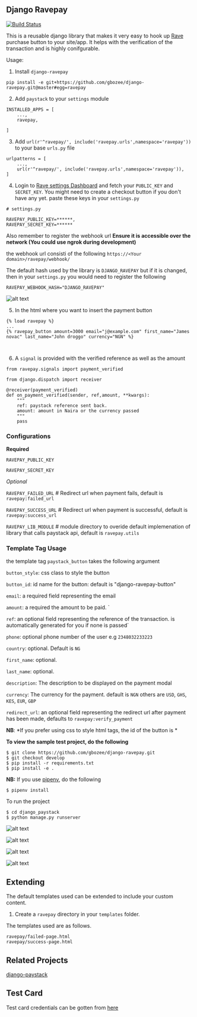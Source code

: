 ## Django Ravepay

[![Build Status](https://travis-ci.org/gbozee/django-ravepay.svg?branch=master
)](https://travis-ci.org/gbozee/django-ravepay.svg?branch=master
)


This is a reusable django library that makes it very easy to hook up [Rave](https://ravepay.co) purchase button to your site/app. It helps with the verification of the transaction and is highly conifgurable.

Usage:

1. Install `django-ravepay`
```
pip install -e git+https://github.com/gbozee/django-ravepay.git@master#egg=ravepay
```

2. Add `paystack` to your `settings` module
```
INSTALLED_APPS = [
    ...,
    ravepay,

]
```

3. Add `url(r'^ravepay/', include('ravepay.urls',namespace='ravepay'))` to your base `urls.py` file
```
urlpatterns = [
    ...,
    url(r'^ravepay/', include('ravepay.urls',namespace='ravepay')),
]
```

4. Login to [Rave settings Dashboard](http://rave.frontendpwc.com/dashboard/addons/pay-button-x/) and fetch your `PUBLIC_KEY` and `SECRET_KEY`. You might need to create a checkout button if you don't have any yet. paste these keys in your `settings.py`

```
# settings.py

RAVEPAY_PUBLIC_KEY=******,
RAVEPAY_SECRET_KEY=******
```

Also remember to register the webhook url **Ensure it is accessible over the network (You could use ngrok during development)**

the webhook url consisti of the following `https://<Your domain>/ravepay/webhook/`

The default hash used by the library is `DJANGO_RAVEPAY` but if it is changed, then in your `settings.py` you would need to register the following
```
RAVEPAY_WEBHOOK_HASH="DJANGO_RAVEPAY"
```

![alt text](./docs/key.png)

5. In the html where you want to insert the payment button

```
{% load ravepay %}
...
{% ravepay_button amount=3000 email="j@example.com" first_name="James novac" last_name="John droggo" currency="NGN" %}



```

6. A `signal` is provided with the verified  reference as well as the amount

```
from ravepay.signals import payment_verified

from django.dispatch import receiver

@receiver(payment_verified)
def on_payment_verified(sender, ref,amount, **kwargs):
    """
    ref: paystack reference sent back.
    amount: amount in Naira or the currency passed
    """
    pass
```

### Configurations

**Required**

`RAVEPAY_PUBLIC_KEY`

`RAVEPAY_SECRET_KEY`

_Optional_

`RAVEPAY_FAILED_URL` # Redirect url when payment fails, default is `ravepay:failed_url`

`RAVEPAY_SUCCESS_URL` # Redirect url when payment is successful, default is `ravepay:success_url`

`RAVEPAY_LIB_MODULE` # module directory to overide default implemenation of library that calls paystack api, default is `ravepay.utils`


### Template Tag Usage

the template tag `paystack_button` takes the following argument

`button_style`: css class to style the button

`button_id`: id name for the button: default is "django-ravepay-button"

`email`: a required field representing the email

`amount`: a required the amount to be paid. `

`ref`: an optional field representing the reference of the transaction. is automatically generated for you if none is passed`

`phone`: optional phone number of the user e.g `2348032233223`

`country`: optional. Default is `NG`

`first_name`: optional. 

`last_name`: optional.

`description`: The description to be displayed on the payment modal

`currency`: The currency for the payment. default is `NGN` others are `USD`, `GHS`, `KES`, `EUR`, `GBP`

`redirect_url`: an optional field representing the redirect url after payment has been made, defaults to `ravepay:verify_payment`

**NB**: *If you prefer using css to style html tags, the id of the button is *


**To view the sample test project, do the following**
```
$ git clone https://github.com/gbozee/django-ravepay.git
$ git checkout develop
$ pip install -r requirements.txt
$ pip install -e .

```

**NB:** If you use [pipenv](https://github.com/kennethreitz/pipenv), do the following
```
$ pipenv install

```

To run the project
```
$ cd django_paystack
$ python manage.py runserver

```

![alt text](./docs/home_page.PNG)


![alt text](./docs/card-pin.PNG)


![alt text](./docs/otp.PNG)

![alt text](./docs/success.PNG)

## Extending
The default templates used can be extended to include your custom content.

1. Create a `ravepay` directory in your `templates` folder.

The templates used are as follows.

```
ravepay/failed-page.html
ravepay/success-page.html
```

## Related Projects

[django-paystack](https://github.com/gbozee/django-paystack)

## Test Card

Test card credentials can be gotten from [here](https://flutterwavedevelopers.readme.io/docs/test-cards)